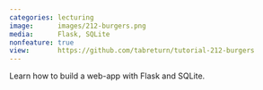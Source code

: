 ```yaml
---
categories: lecturing
image:      images/212-burgers.png
media:      Flask, SQLite
nonfeature: true
view:       https://github.com/tabreturn/tutorial-212-burgers
---
```


Learn how to build a web-app with Flask and SQLite.
